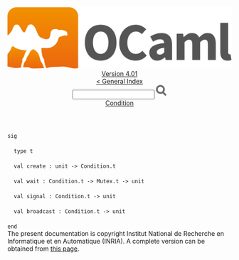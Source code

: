 <!-- ((! set title API !)) ((! set documentation !)) ((! set api !)) ((! set nobreadcrumb !)) -->
<div class="api"><header><nav class="toc brand"><a class="brand" href="https://ocaml.org/"><img src="colour-logo-gray.svg" class="svg" alt="OCaml"></a></nav><nav class="toc"><div class="toc_version"><a href="/docs" id="version-select">Version 4.01</a></div><a href="index.html">&lt; General Index</a><div class="api_search"><input type="text" name="apisearch" id="api_search" oninput="mySearch(false);" onkeypress="this.oninput();" onclick="this.oninput();" onpaste="this.oninput();">
<img src="search_icon.svg" alt="Search" class="svg" onclick="mySearch(false)"></div>
<div id="search_results"></div><div class="toc_title"><a href="Condition.html">Condition</a></div><ul></ul></nav></header>
<code class="code"><span class="keyword">sig</span><br>
&nbsp;&nbsp;<span class="keyword">type</span>&nbsp;t<br>
&nbsp;&nbsp;<span class="keyword">val</span>&nbsp;create&nbsp;:&nbsp;unit&nbsp;<span class="keywordsign">-&gt;</span>&nbsp;<span class="constructor">Condition</span>.t<br>
&nbsp;&nbsp;<span class="keyword">val</span>&nbsp;wait&nbsp;:&nbsp;<span class="constructor">Condition</span>.t&nbsp;<span class="keywordsign">-&gt;</span>&nbsp;<span class="constructor">Mutex</span>.t&nbsp;<span class="keywordsign">-&gt;</span>&nbsp;unit<br>
&nbsp;&nbsp;<span class="keyword">val</span>&nbsp;signal&nbsp;:&nbsp;<span class="constructor">Condition</span>.t&nbsp;<span class="keywordsign">-&gt;</span>&nbsp;unit<br>
&nbsp;&nbsp;<span class="keyword">val</span>&nbsp;broadcast&nbsp;:&nbsp;<span class="constructor">Condition</span>.t&nbsp;<span class="keywordsign">-&gt;</span>&nbsp;unit<br>
<span class="keyword">end</span></code><div class="copyright">The present documentation is copyright Institut National de Recherche en Informatique et en Automatique (INRIA). A complete version can be obtained from <a href="http://caml.inria.fr/pub/docs/manual-ocaml/">this page</a>.</div></div>